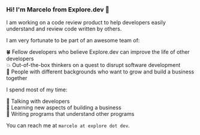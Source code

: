 ### Hi! I'm Marcelo from Explore.dev 👋 

I am working on a code review product to help developers easily understand and review code written by others. 

I am very fortunate to be part of an awesome team of: 

:four_leaf_clover:  Fellow developers who believe Explore.dev can improve the life of other developers  
:boom: Out-of-the-box thinkers on a quest to disrupt software development   
:roller_coaster: People with different backgrounds who want to grow and build a business together   

I spend most of my time:

:busts_in_silhouette: Talking with developers  
:school_satchel: Learning new aspects of building a business   
:sparkler: Writing programs that understand other programs

You can reach me at `marcelo at explore dot dev`.  
